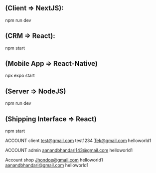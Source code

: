 ## (Client => NextJS):

npm run dev

## (CRM => React):

npm start

## (Mobile App => React-Native)

npx expo start

## (Server => NodeJS)

npm run dev

## (Shipping Interface => React)
npm start

ACCOUNT client
test@gmail.com
test1234
Tek@gmail.com
helloworld1

ACCOUNT admin
aanandbhandari143@gmail.com
helloworld1

Account shop
Jhondoe@gmail.com
helloworld1
aanandbhandari@gmail.com
helloworld1


